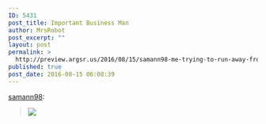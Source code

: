```yaml
---
ID: 5431
post_title: Important Business Man
author: MrsRobot
post_excerpt: ""
layout: post
permalink: >
  http://preview.argsr.us/2016/08/15/samann98-me-trying-to-run-away-from-my/
published: true
post_date: 2016-08-15 06:08:39
---
```

<a class="tumblr_blog" href="http://samann98.tumblr.com/post/148789421643">samann98</a>:
<blockquote><img src="http://65.media.tumblr.com/c9dde0bdd6ba0ed2ed66520e5a5f0da7/tumblr_inline_obr1rggw461rnzn9z_500.gif" /></blockquote>